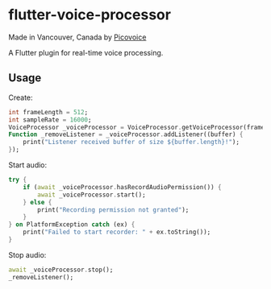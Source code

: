 # flutter-voice-processor

Made in Vancouver, Canada by [Picovoice](https://picovoice.ai)

A Flutter plugin for real-time voice processing.

## Usage

Create:
```dart
int frameLength = 512;
int sampleRate = 16000;
VoiceProcessor _voiceProcessor = VoiceProcessor.getVoiceProcessor(frameLength, sampleRate);
Function _removeListener = _voiceProcessor.addListener((buffer) {
    print("Listener received buffer of size ${buffer.length}!");
});

```

Start audio:
```dart
try {
    if (await _voiceProcessor.hasRecordAudioPermission()) {
        await _voiceProcessor.start();
    } else {
        print("Recording permission not granted");
    }
} on PlatformException catch (ex) {
    print("Failed to start recorder: " + ex.toString());
}
```

Stop audio:
```dart
await _voiceProcessor.stop();
_removeListener();
```